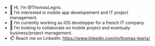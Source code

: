 - 👋 Hi, I’m @ThomasLegris.
- 👀 I’m interested in mobile app developement and IT project management.
- 🌱 I’m currently working as iOS developper for a french IT company.
- 💞️ I’m looking to collaborate on mobile project and eventualy business/project management.
- 📫 Reach me on LinkedIn: https://www.linkedin.com/in/thomas-legris/
